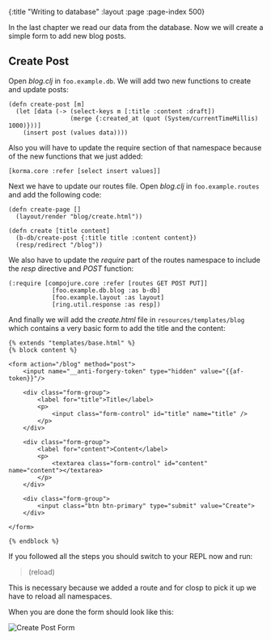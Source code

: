{:title "Writing to database"
 :layout :page
 :page-index 500}

In the last chapter we read our data from the database. Now we will create a simple form to add new blog posts.

## Create Post

Open _blog.clj_ in `foo.example.db`. We will add two new functions to create and update posts:

```
(defn create-post [m]
  (let [data (-> (select-keys m [:title :content :draft])
                 (merge {:created_at (quot (System/currentTimeMillis) 1000)}))]
    (insert post (values data))))
```

Also you will have to update the require section of that namespace because of the new functions
that we just added: 

```
[korma.core :refer [select insert values]]
```

Next we have to update our routes file. Open _blog.clj_ in `foo.example.routes` and add the following code:

```
(defn create-page []
  (layout/render "blog/create.html"))

(defn create [title content]
  (b-db/create-post {:title title :content content})
  (resp/redirect "/blog"))
```

We also have to update the _require_ part of the routes namespace to include the _resp_ directive and _POST_ function:

```
(:require [compojure.core :refer [routes GET POST PUT]]
            [foo.example.db.blog :as b-db]
            [foo.example.layout :as layout]
            [ring.util.response :as resp])
```

And finally we will add the _create.html_ file in `resources/templates/blog` which contains a very basic form to add the title and the content:

```
{% extends "templates/base.html" %}
{% block content %}

<form action="/blog" method="post">
    <input name="__anti-forgery-token" type="hidden" value="{{af-token}}"/>

    <div class="form-group">
        <label for="title">Title</label>
        <p>
            <input class="form-control" id="title" name="title" />
        </p>
    </div>

    <div class="form-group">
        <label for="content">Content</label>
        <p>
            <textarea class="form-control" id="content" name="content"></textarea>
        </p>
    </div>

    <div class="form-group">
        <input class="btn btn-primary" type="submit" value="Create">
    </div>

</form>

{% endblock %}
```

If you followed all the steps you should switch to your REPL now and run:

> (reload)

This is necessary because we added a route and for closp to pick it up we have to reload all namespaces.

When you are done the form should look like this:

![Create Post Form](/img/create-post-01.png)
